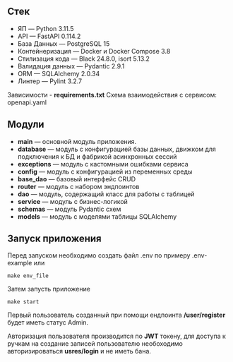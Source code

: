 ## Стек
-   ЯП — Python 3.11.5
-   API — FastAPI 0.114.2
-   База Данных — PostgreSQL 15
-   Контейнеризация — Docker и Docker Compose 3.8
-   Стилизация кода —  Black 24.8.0, isort 5.13.2
-   Валидация данных — Pydantic 2.9.1
-   ORM — SQLAlchemy 2.0.34
-   Линтер — Pylint 3.2.7

Зависимости -   **requirements.txt**
Cхема взаимодействия с сервисом: openapi.yaml

## Модули
-   **main** — основной модуль приложения.
-   **database** — модуль с конфигурацией базы данных, движком для подключения к БД и фабрикой асинхронных сессий
-   **exceptions** — модуль с кастомными ошибками сервиса
-   **config** — модуль с конфигурацией из переменных среды
-   **base_dao**  — базовый интерфейс CRUD
-   **router** — модуль с набором эндпоинтов
-   **dao** — модуль, содержащий класс для работы с таблицей
-   **service** —  модуль с бизнес-логикой
-   **schemas** —  модуль Pydantic схем 
-   **models** — модуль с моделями таблицы SQLAlchemy

## Запуск приложения

Перед запуском необходимо создать файл  .env по примеру .env-example или
    
    make env_file

Затем запусть приложение

    make start

Первый пользователь созданный при помощи ендпоинта **/user/register** будет иметь статус Admin.

Авторизация пользователя производится по **JWT** токену,
для доступа к ручкам на создание записей пользователю необоходимо авторизироваться **usres/login**
и не иметь бана.